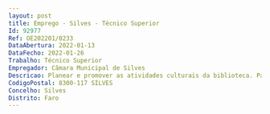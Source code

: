 ```yaml
--- 
layout: post
title: Emprego - Silves - Técnico Superior
Id: 92977
Ref: OE202201/0233
DataAbertura: 2022-01-13
DataFecho: 2022-01-26
Trabalho: Técnico Superior
Empregador: Câmara Municipal de Silves
Descricao: Planear e promover as atividades culturais da biblioteca. Participar na definição da estratégia e planos de ação para Biblioteca Municipal. Assegurar o funcionamento e a dinamização das bibliotecas do concelho. Promover atividades de promoção e incentivo à leitura. Elaborar relatórios estatísticos e pareceres técnicos.
CodigoPostal: 8300-117 SILVES
Concelho: Silves
Distrito: Faro
--- 
```


